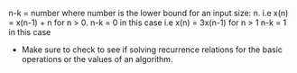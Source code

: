 n-k = number  where number is the lower bound for an input size: n. 
i.e  x(n) = x(n-1) + n   for n > 0.   n-k = 0 in this case
i.e x(n) = 3x(n-1) for n > 1   n-k = 1 in this case 
- Make sure to check to see if solving recurrence relations for the basic operations or the values of an algorithm.

